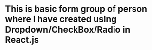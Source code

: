 # This is basic form group of person where i have created using Dropdown/CheckBox/Radio in React.js


